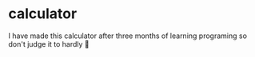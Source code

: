# calculator
 I have made this calculator after three months of learning programing so don't judge it to hardly 🙂
